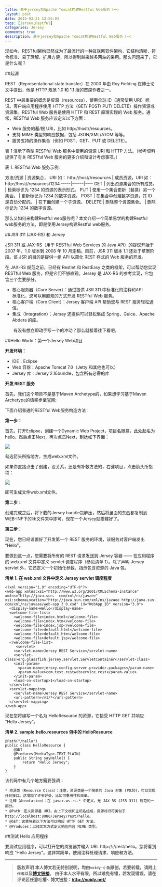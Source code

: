 ```yaml
---
title: 基于jersey和Apache Tomcat构建Restful Web服务（一）
layout: post
date: 2015-03-21 13:56:04
tags: [Jersey,Restful]
categories: Jersey
comments: true
description: 基于jersey和Apache Tomcat构建Restful Web服务（一）
---
```


现如今，RESTful架构已然成为了最流行的一种互联网软件架构，它结构清晰、符合标准、易于理解、扩展方便，所以得到越来越多网站的采用。那么问题来了，它是什么呢？

##起源

REST（Representational state transfer）在 2000 年由 Roy Fielding 在博士论文中提出，他是 HTTP 规范 1.0 和 1.1 版的首席作者之一。

REST 中最重要的概念是资源（resources），使用全球 ID（通常使用 URI）标识。客户端应用程序使用 HTTP 方法（GET/ POST/ PUT/ DELETE）操作资源或资源集。RESTful Web 服务是使用 HTTP 和 REST 原理实现的 Web 服务。通常，RESTful Web 服务应该定义以下方面：

* Web 服务的基/根 URI，比如 http://host/<appcontext>/resources。
* 支持 MIME 类型的响应数据，包括 JSON/XML/ATOM 等等。
* 服务支持的操作集合（例如 POST、GET、PUT 或 DELETE）。

表 1 演示了典型 RESTful Web 服务中使用的资源 URI 和 HTTP 方法。（参考资料 提供了有关 RESTful Web 服务的更多介绍和设计考虑事项。）

表 1. RESTful Web 服务示例:

方法/资源 | 资源集合， URI 如：
http://host/<appctx>/resources | 成员资源，URI 如：
http://host/<appctx>/resources/1234
-----|------|----
GET    | 列出资源集合的所有成员。   | 检索标识为 1234 的资源的表示形式。
PUT    | 使用一个集合更新（替换）另一个集合。    | 更新标记为 1234 的数字资源。
POST    | 在集合中创建数字资源，其 ID 是自动分配的。   | 在下面创建一个子资源。
DELETE    | 删除整个资源集合。   | 删除标记为 1234 的数字资源。

那么又如何来构建Restful web服务呢？本文介绍一个简单易学的构建Restful web服务的方法，即是使用Jersey构建Restful web服务。

##JSR 311 (JAX-RS) 和 Jersey　

JSR 311 或 JAX-RS（用于 RESTful Web Services 的 Java API）的提议开始于 2007 年，1.0 版本到 2008 年 10 月定稿。目前，JSR 311 版本 1.1 还处于草案阶段。该 JSR 的目的是提供一组 API 以简化 REST 样式的 Web 服务的开发。

在 JAX-RS 规范之前，已经有 Restlet 和 RestEasy 之类的框架，可以帮助您实现 RESTful Web 服务，但是它们不够直观。Jersey 是 JAX-RS 的参考实现，它包含三个主要部分。


* 核心服务器（Core Server）：通过提供 JSR 311 中标准化的注释和API  
 标准化，您可以用直观的方式开发 RESTful Web 服务。
* 核心客户端（Core Client）：Jersey 客户端 API 帮助您与 REST 服务轻松通信。
* 集成（Integration）：Jersey 还提供可以轻松集成 Spring、Guice、Apache Abdera 的库。

　　有没有想立即动手写一个的冲动？那么就接着往下看吧。

##Hello World：第一个Jersey Web项目

**开发环境：**

* IDE：Eclipse
* Web 容器：Apache Tomcat 7.0（Jetty 和其他也可以）
* Jersey 库：Jersey 2.16bundle，包含所有必需的库

**开发 REST 服务**

首先，我们这个项目不是基于Maven Archetype的，如果想学习基于Maven Archetype的请移步至[官网:](https://jersey.java.net/documentation/latest/getting-started.html#new-from-archetype。)


下面介绍普通的RESTful Web服务构造方法：

**第一步：**

首先，打开Eclipse，创建一个Dynamic Web Project，项目名随意，此处起名为hello。然后点击Next，再次点击Next，到达如下界面：

![](http://images.cnitblog.com/blog2015/666211/201503/291306114278128.png)

勾选箭头所指地方，生成web.xml文件。

如果你直接点击了创建，没关系，还是有补救方法的，右键项目，点击箭头所指项：

![](http://images.cnitblog.com/blog2015/666211/201503/291306545057789.png)

即可生成文件web.xml文件。

**第二步：**

创建完成之后，将下载的Jersey bundle包解压，然后将里面的东西都复制到WEB-INF下的lib文件夹中即可。现在一个Jersey就搭建好了。

**第三步：**

现在，您已经设置好了开发第一个 REST 服务的环境，该服务对客户端发出 “Hello”。

要做到这一点，您需要将所有的 REST 请求发送到 Jersey 容器 —— 在应用程序的 web.xml 文件中定义 servlet 调度程序（参见清单 1）。除了声明 Jersey servlet 外，它还定义一个初始化参数，指示包含资源的 Java 包。

**清单 1. 在 web.xml 文件中定义 Jersey servlet 调度程度**

	<?xml version="1.0" encoding="UTF-8"?>
	<web-app xmlns:xsi="http://www.w3.org/2001/XMLSchema-instance" xmlns="http://java.sun.	com/xml/ns/javaee" xsi:schemaLocation="http://java.sun.com/xml/ns/javaee http://java.sun.	com/xml/ns/javaee/web-app_3_0.xsd" id="WebApp_ID" version="3.0">
	  <display-name>Hello</display-name>
	  <welcome-file-list>
	    <welcome-file>index.html</welcome-file>
	    <welcome-file>index.htm</welcome-file>
	    <welcome-file>index.jsp</welcome-file>
	    <welcome-file>default.html</welcome-file>
	    <welcome-file>default.htm</welcome-file>
	    <welcome-file>default.jsp</welcome-file>
	  </welcome-file-list>
	     <servlet>  
	    <servlet-name>Jersey REST Service</servlet-name>  
	    <servlet-class>org.glassfish.jersey.servlet.ServletContainer</servlet-class> 
	    <init-param>  
	      <param-name>jersey.config.server.provider.packages</param-name> 
	      <param-value>com.test.restwebservice.rest</param-value>  
	    </init-param>  
	    <load-on-startup>1</load-on-startup>  
	  </servlet>  
	  <servlet-mapping>  
	    <servlet-name>Jersey REST Service</servlet-name>  
	    <url-pattern>/v1/*</url-pattern>  
	  </servlet-mapping> 
	</web-app>

现在您将编写一个名为 HelloResource 的资源，它接受 HTTP GET 并响应 “Hello Jersey”。

**清单 2. sample.hello.resources 包中的 HelloResource**

	@Path("/hello")
	public class HelloResource {
	    @GET
	    @Produces(MediaType.TEXT_PLAIN)
	    public String sayHello() {
	        return "Hello Jersey";
	    }
	}

该代码中有几个地方需要强调：

    * 资源类（Resource Class）：注意，资源类是一个简单的 Java 对象 (POJO)，可以实现任何接口。这增加了许多好处，比如可重用性和简单。
    * 注释（Annotation）：在 javax.ws.rs.* 中定义，是 JAX-RS (JSR 311) 规范的一部分。
    * @Path：定义资源基 URI。由上下文根和主机名组成，资源标识符类似于 http://localhost:8080/Jersey/rest/hello。
    * @GET：这意味着以下方法可以响应 HTTP GET 方法。
    * @Produces：以纯文本方式定义响应内容 MIME 类型。

##测试 Hello 应用程序

要测试应用程序，可以打开您的浏览器并输入 URL http://<host>:<port>/<appctx>/rest/hello。您将看到响应 “Hello Jersey”。这非常简单，使用注释处理请求、响应和方法。


---
> **版权声明**
> **本人博文若无特别说明，均由`voidy-小鱼`原创，若要转载，请附上`作者`以及[博文链接](http://voidy.net)。**
> **由于本人水平有限，所以难免有错，若发现错误，请在评论区任意吐槽~**
> **博文链接：<http://voidy.net/>**